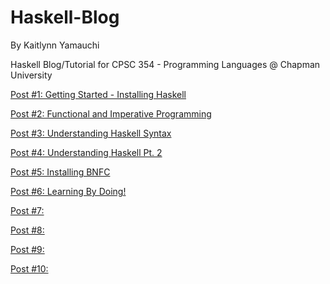 # Haskell-Blog

By Kaitlynn Yamauchi

Haskell Blog/Tutorial for CPSC 354 - Programming Languages @ Chapman University

[Post #1: Getting Started - Installing Haskell](https://github.com/klkyamauchi/Haskell-Blog/blob/main/P1-GettingStarted.md)

[Post #2: Functional and Imperative Programming](https://github.com/klkyamauchi/Haskell-Blog/blob/main/P2-FunctionalAndImperativeProgramming.md) 

[Post #3: Understanding Haskell Syntax](https://github.com/klkyamauchi/Haskell-Blog/blob/main/P3-UnderstandingHaskellSyntax.md)

[Post #4: Understanding Haskell Pt. 2](https://github.com/klkyamauchi/Haskell-Blog/blob/main/P4-UnderstandingHaskellPart2.md)

[Post #5: Installing BNFC](https://github.com/klkyamauchi/Haskell-Blog/blob/main/P5-InstallingBNFC.md)

[Post #6: Learning By Doing!](https://github.com/klkyamauchi/Haskell-Blog/blob/main/P6-LearningByDoing.md)

[Post #7: ]()

[Post #8: ]()

[Post #9: ]()

[Post #10: ]()
 
